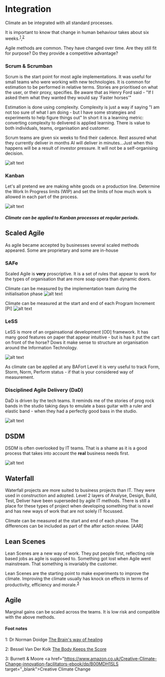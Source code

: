 # Integration

Climate an be integrated with all standard processes.

It is important to know that change in human behaviour takes about six weeks.<sup>[1](#myfootnote1)</sup>,<sup>[2](#myfootnote2)</sup>

Agile methods are common. They have changed over time. Are they still fit for purpose? Do they provide a competitive advantage?

### Scrum & Scrumban

Scrum is the start point for most agile implementations. It was useful for small teams who were working with new technologies. It is common for estimation to be performed in relative terms. Stories are prioritised on what the user, or their proxy, specifies. Be aware that as Henry Ford said - "If I asked them what they wanted they would say 'Faster horses'"

Estimation is done using complexity. Complexity is just a way if saying "I am not too sure of what I am doing - but I have some strategies and experiments to help figure things out" In short it is a learning metric: converting complexity to delivered is applied learning. There is value to both individuals, teams, organisation and customer.

Scrum teams are given six weeks to find their cadence. Rest assured what they currently deliver in months AI will deliver in minutes...Just when this happens will be a result of investor pressure. It will not be a self-organising decision.

![alt text](./assets/scrum.png "Scrum")

### Kanban

Let's all pretend we are making white goods on a production line. Determine the Work In Progress limits (WIP) and set the limits of how much work is allowed in each part of the process.


![alt text](./assets/kanban-product.png "Kanban")

##### Climate can be applied to Kanban processes at reqular periods.

## Scaled Agile
As agile became accepted by businesses several scaled methods appeared. Some are proprietary and some are in-house


### SAFe
Scaled Agile is __very__ proscriptive. It is a set of rules that appear to work for the types of organisation that are more soap opera than dynamic doers.

Climate can be measured by the implementation team during the initialisation phase
![alt text](./assets/safe-implementation.png "SAFe Implementation")

Climate can be measured at the start and end of each Program Increment [PI]
![alt text](./assets/safe-increment.png "SAFe Programme Increment")

### LeSS
LeSS is more of an orgainsational development [OD] framework. It has many good features on paper that appear intuitive - but is has it put the cart on front of the horse? Dows it make sense to structure an organisation around the Information Technology.


![alt text](./assets/less.png "LeSS")

As climate can be applied at any BAFort Level it is very useful to track Form, Storm, Norm, Perform status - if that is your considered way of measurement.

### Disciplined Agile Delivery (DaD)
DaD is driven by the tech teams. It reminds me of the stories of prog rock bands in the studio taking days to emulate a bass guitar with a ruler and elastic band - when they had a perfectly good bass in the studio.

![alt text](./assets/dad.png "Disciploined Agile Delivery")

## DSDM

DSDM is often overlooked by IT teams. That is a shame as it is a good process that takes into account the __real__ business needs first.

![alt text](./assets/dsdm.png "DSDM")

## Waterfall
Waterfall projects are more suited to business projects than IT. They were used in construction and adopted. Level 2 layers of Analyse, Design, Build, Test, Deliver have been superseded by agile IT methods. There is still a place for these types of project when developing something that is novel and has new ways of work that are not solely IT focussed.

Climate can be measured at the start and end of each phase. The differences can be included as part of the after action review. [AAR]


## Lean Scenes
Lean Scenes are a new way of work. They put people first, reflecting role based jobs as agile is supposed to. Something got lost when Agile went mainstream. That something is invariably the customer.

Lean Scenes are the starting point to make experiments to improve the climate. Improving the climate usually has knock on effects in terms of productivity, efficiency and morale.<sup>[3](#myfootnote3)</sup>


## Agile

Marginal gains can be scaled across the teams. It is low risk and compatible with the above methods.

#### Foot notes
<a name="myfootnote1">1</a>: Dr Norman Doidge <a href="https://www.amazon.co.uk/Brains-Way-Healing-Remarkable-Discoveries-ebook/dp/B00NUMV1J4/ref=sr_1_1?ie=UTF8&qid=1546007698&sr=8-1&keywords=how+the+brain+heals" target="_blank">The Brain's way of healing</a>

<a name="myfootnote2">2</a>: Bessel Van Der Kolk <a href="https://www.amazon.co.uk/Body-Keeps-Score-Transformation-Trauma-ebook/dp/B00IICN1F8/ref=sr_1_1?s=digital-text&ie=UTF8&qid=1546007758&sr=1-1&keywords=van+der+kolk" target="_blank">The Body Keeps the Score</a>

<a name="myfootnote3">3</a>: Burnett & Moore <a href="https://www.amazon.co.uk/Creative-Climate-Change-innovation-facilitators-ebook/dp/B00MDH1SLS target="_blank">Creative Climate Change</a>
